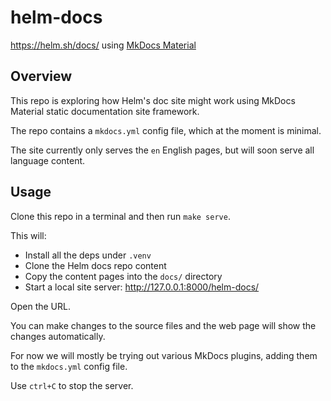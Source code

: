 helm-docs
=========

https://helm.sh/docs/ using [MkDocs Material](
https://squidfunk.github.io/mkdocs-material/)


## Overview

This repo is exploring how Helm's doc site might work using MkDocs Material
static documentation site framework.

The repo contains a `mkdocs.yml` config file, which at the moment is minimal.

The site currently only serves the `en` English pages, but will soon serve all
language content.


## Usage

Clone this repo in a terminal and then run `make serve`.

This will:

* Install all the deps under `.venv`
* Clone the Helm docs repo content
* Copy the content pages into the `docs/` directory
* Start a local site server: http://127.0.0.1:8000/helm-docs/

Open the URL.

You can make changes to the source files and the web page will show the
changes automatically.

For now we will mostly be trying out various MkDocs plugins, adding them to the
`mkdocs.yml` config file.

Use `ctrl+C` to stop the server.
